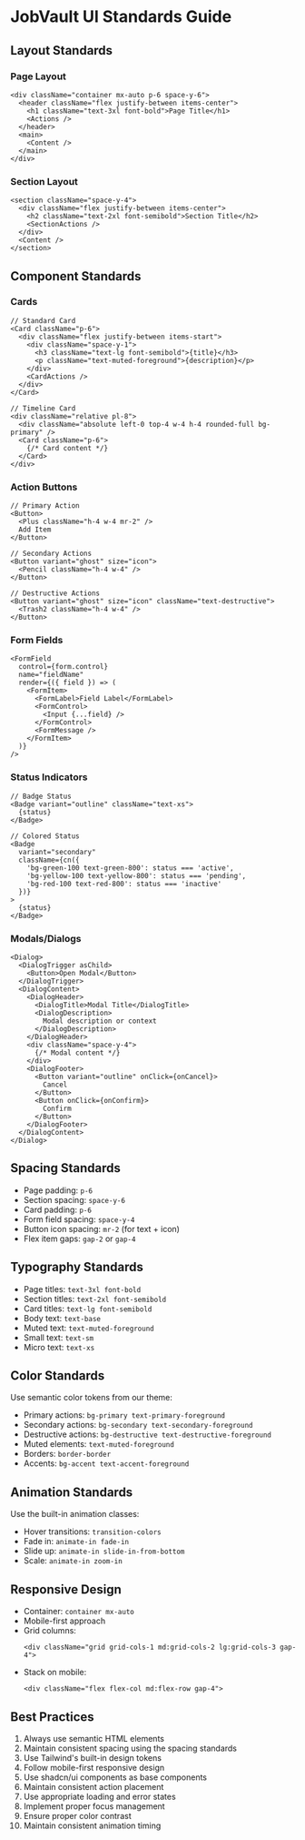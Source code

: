 # JobVault UI Standards Guide

## Layout Standards

### Page Layout
```tsx
<div className="container mx-auto p-6 space-y-6">
  <header className="flex justify-between items-center">
    <h1 className="text-3xl font-bold">Page Title</h1>
    <Actions />
  </header>
  <main>
    <Content />
  </main>
</div>
```

### Section Layout
```tsx
<section className="space-y-4">
  <div className="flex justify-between items-center">
    <h2 className="text-2xl font-semibold">Section Title</h2>
    <SectionActions />
  </div>
  <Content />
</section>
```

## Component Standards

### Cards
```tsx
// Standard Card
<Card className="p-6">
  <div className="flex justify-between items-start">
    <div className="space-y-1">
      <h3 className="text-lg font-semibold">{title}</h3>
      <p className="text-muted-foreground">{description}</p>
    </div>
    <CardActions />
  </div>
</Card>

// Timeline Card
<div className="relative pl-8">
  <div className="absolute left-0 top-4 w-4 h-4 rounded-full bg-primary" />
  <Card className="p-6">
    {/* Card content */}
  </Card>
</div>
```

### Action Buttons
```tsx
// Primary Action
<Button>
  <Plus className="h-4 w-4 mr-2" />
  Add Item
</Button>

// Secondary Actions
<Button variant="ghost" size="icon">
  <Pencil className="h-4 w-4" />
</Button>

// Destructive Actions
<Button variant="ghost" size="icon" className="text-destructive">
  <Trash2 className="h-4 w-4" />
</Button>
```

### Form Fields
```tsx
<FormField
  control={form.control}
  name="fieldName"
  render={({ field }) => (
    <FormItem>
      <FormLabel>Field Label</FormLabel>
      <FormControl>
        <Input {...field} />
      </FormControl>
      <FormMessage />
    </FormItem>
  )}
/>
```

### Status Indicators
```tsx
// Badge Status
<Badge variant="outline" className="text-xs">
  {status}
</Badge>

// Colored Status
<Badge 
  variant="secondary"
  className={cn({
    'bg-green-100 text-green-800': status === 'active',
    'bg-yellow-100 text-yellow-800': status === 'pending',
    'bg-red-100 text-red-800': status === 'inactive'
  })}
>
  {status}
</Badge>
```

### Modals/Dialogs
```tsx
<Dialog>
  <DialogTrigger asChild>
    <Button>Open Modal</Button>
  </DialogTrigger>
  <DialogContent>
    <DialogHeader>
      <DialogTitle>Modal Title</DialogTitle>
      <DialogDescription>
        Modal description or context
      </DialogDescription>
    </DialogHeader>
    <div className="space-y-4">
      {/* Modal content */}
    </div>
    <DialogFooter>
      <Button variant="outline" onClick={onCancel}>
        Cancel
      </Button>
      <Button onClick={onConfirm}>
        Confirm
      </Button>
    </DialogFooter>
  </DialogContent>
</Dialog>
```

## Spacing Standards

- Page padding: `p-6`
- Section spacing: `space-y-6`
- Card padding: `p-6`
- Form field spacing: `space-y-4`
- Button icon spacing: `mr-2` (for text + icon)
- Flex item gaps: `gap-2` or `gap-4`

## Typography Standards

- Page titles: `text-3xl font-bold`
- Section titles: `text-2xl font-semibold`
- Card titles: `text-lg font-semibold`
- Body text: `text-base`
- Muted text: `text-muted-foreground`
- Small text: `text-sm`
- Micro text: `text-xs`

## Color Standards

Use semantic color tokens from our theme:

- Primary actions: `bg-primary text-primary-foreground`
- Secondary actions: `bg-secondary text-secondary-foreground`
- Destructive actions: `bg-destructive text-destructive-foreground`
- Muted elements: `text-muted-foreground`
- Borders: `border-border`
- Accents: `bg-accent text-accent-foreground`

## Animation Standards

Use the built-in animation classes:

- Hover transitions: `transition-colors`
- Fade in: `animate-in fade-in`
- Slide up: `animate-in slide-in-from-bottom`
- Scale: `animate-in zoom-in`

## Responsive Design

- Container: `container mx-auto`
- Mobile-first approach
- Grid columns: 
  ```tsx
  <div className="grid grid-cols-1 md:grid-cols-2 lg:grid-cols-3 gap-4">
  ```
- Stack on mobile:
  ```tsx
  <div className="flex flex-col md:flex-row gap-4">
  ```

## Best Practices

1. Always use semantic HTML elements
2. Maintain consistent spacing using the spacing standards
3. Use Tailwind's built-in design tokens
4. Follow mobile-first responsive design
5. Use shadcn/ui components as base components
6. Maintain consistent action placement
7. Use appropriate loading and error states
8. Implement proper focus management
9. Ensure proper color contrast
10. Maintain consistent animation timing 